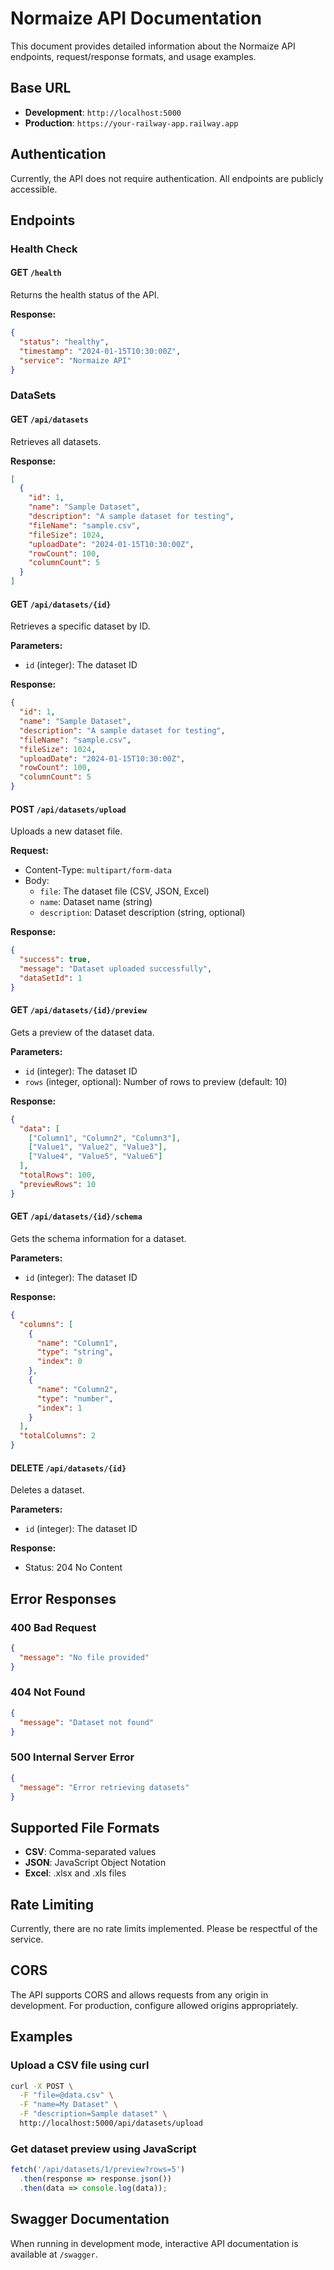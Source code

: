 # Normaize API Documentation

This document provides detailed information about the Normaize API endpoints, request/response formats, and usage examples.

## Base URL

- **Development**: `http://localhost:5000`
- **Production**: `https://your-railway-app.railway.app`

## Authentication

Currently, the API does not require authentication. All endpoints are publicly accessible.

## Endpoints

### Health Check

#### GET `/health`

Returns the health status of the API.

**Response:**
```json
{
  "status": "healthy",
  "timestamp": "2024-01-15T10:30:00Z",
  "service": "Normaize API"
}
```

### DataSets

#### GET `/api/datasets`

Retrieves all datasets.

**Response:**
```json
[
  {
    "id": 1,
    "name": "Sample Dataset",
    "description": "A sample dataset for testing",
    "fileName": "sample.csv",
    "fileSize": 1024,
    "uploadDate": "2024-01-15T10:30:00Z",
    "rowCount": 100,
    "columnCount": 5
  }
]
```

#### GET `/api/datasets/{id}`

Retrieves a specific dataset by ID.

**Parameters:**
- `id` (integer): The dataset ID

**Response:**
```json
{
  "id": 1,
  "name": "Sample Dataset",
  "description": "A sample dataset for testing",
  "fileName": "sample.csv",
  "fileSize": 1024,
  "uploadDate": "2024-01-15T10:30:00Z",
  "rowCount": 100,
  "columnCount": 5
}
```

#### POST `/api/datasets/upload`

Uploads a new dataset file.

**Request:**
- Content-Type: `multipart/form-data`
- Body:
  - `file`: The dataset file (CSV, JSON, Excel)
  - `name`: Dataset name (string)
  - `description`: Dataset description (string, optional)

**Response:**
```json
{
  "success": true,
  "message": "Dataset uploaded successfully",
  "dataSetId": 1
}
```

#### GET `/api/datasets/{id}/preview`

Gets a preview of the dataset data.

**Parameters:**
- `id` (integer): The dataset ID
- `rows` (integer, optional): Number of rows to preview (default: 10)

**Response:**
```json
{
  "data": [
    ["Column1", "Column2", "Column3"],
    ["Value1", "Value2", "Value3"],
    ["Value4", "Value5", "Value6"]
  ],
  "totalRows": 100,
  "previewRows": 10
}
```

#### GET `/api/datasets/{id}/schema`

Gets the schema information for a dataset.

**Parameters:**
- `id` (integer): The dataset ID

**Response:**
```json
{
  "columns": [
    {
      "name": "Column1",
      "type": "string",
      "index": 0
    },
    {
      "name": "Column2",
      "type": "number",
      "index": 1
    }
  ],
  "totalColumns": 2
}
```

#### DELETE `/api/datasets/{id}`

Deletes a dataset.

**Parameters:**
- `id` (integer): The dataset ID

**Response:**
- Status: 204 No Content

## Error Responses

### 400 Bad Request
```json
{
  "message": "No file provided"
}
```

### 404 Not Found
```json
{
  "message": "Dataset not found"
}
```

### 500 Internal Server Error
```json
{
  "message": "Error retrieving datasets"
}
```

## Supported File Formats

- **CSV**: Comma-separated values
- **JSON**: JavaScript Object Notation
- **Excel**: .xlsx and .xls files

## Rate Limiting

Currently, there are no rate limits implemented. Please be respectful of the service.

## CORS

The API supports CORS and allows requests from any origin in development. For production, configure allowed origins appropriately.

## Examples

### Upload a CSV file using curl

```bash
curl -X POST \
  -F "file=@data.csv" \
  -F "name=My Dataset" \
  -F "description=Sample dataset" \
  http://localhost:5000/api/datasets/upload
```

### Get dataset preview using JavaScript

```javascript
fetch('/api/datasets/1/preview?rows=5')
  .then(response => response.json())
  .then(data => console.log(data));
```

## Swagger Documentation

When running in development mode, interactive API documentation is available at `/swagger`. 
